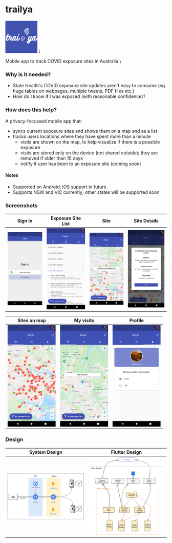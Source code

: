 # trailya

<img src="doc/images/trailya-icon.png" alt="trailya" width="100"/> \

Mobile app to track COVID exposure sites in Australia \

### Why is it needed?

- State Health's COVID exposure site updates aren't easy to consume (eg. huge tables on webpages, multiple tweets, PDF files etc.)
- How do I know if I was exposed (with reasonable confidence)?

### How does this help?

A privacy-focussed mobile app that:

- syncs current exposure sites and shows them on a map and as a list
- tracks users locations where they have spent more than a minute
  - visits are shown on the map, to help visualize if there is a possible exposure
  - visits are stored only on the device (not shared outside); they are removed if older than 15 days
  - notify if user has been to an exposure site (coming soon)

#### Notes

- Supported on Android; iOS support in future.
- Supports NSW and VIC currently; other states will be supported soon

### Screenshots

| Sign In                                                      | Exposure Site List                                                          | Site                                                    | Site Details                                                            |
| ------------------------------------------------------------ | --------------------------------------------------------------------------- | ------------------------------------------------------- | ----------------------------------------------------------------------- |
| <img src="doc/images/signin.png" alt="Sign In" width="150"/> | <img src="doc/images/sites-list.png" alt="Exposure Site List" width="150"/> | <img src="doc/images/site.png" alt="Site" width="150"/> | <img src="doc/images/site-details.png" alt="Site Details" width="150"/> |

| Sites on map                                                            | My visits                                                       | Profile                                                       |
| ----------------------------------------------------------------------- | --------------------------------------------------------------- | ------------------------------------------------------------- |
| <img src="doc/images/sites-on-map.png" alt="Sites on map" width="150"/> | <img src="doc/images/my-visit.png" alt="My visit" width="150"/> | <img src="doc/images/profile.png" alt="Profile" width="150"/> |

### Design

| System Design                                               | Flutter Design                                              |
| ----------------------------------------------------------- | ----------------------------------------------------------- |
| <img src="doc/images/system.png" alt="Design" width="300"/> | <img src="doc/images/design.png" alt="Design" width="300"/> |
